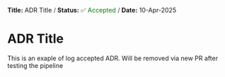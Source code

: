 <!-- log start -->

**Title:** ADR Title **<font color="grey"> / </font>** **Status:** ✅ <font color="green">Accepted </font> **<font color="grey"> / </font>** **Date:** 10-Apr-2025

<!-- log end -->


# ADR Title 
This is an exaple of log accepted ADR. Will be removed via new PR after testing the pipeline
